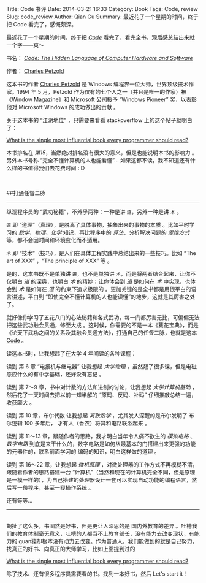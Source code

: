 Title: Code 书评
Date: 2014-03-21 16:33
Category: Book
Tags: Code, review
Slug: code_review
Author: Qian Gu
Summary: 最近花了一个星期的时间，终于把 Code 看完了，感慨颇深。

最近花了一个星期的时间，终于把 [*Code*][Code] 看完了，看完全书，观后感总结出来就一个字——爽～

书名： [*Code:  The Hidden Language of Computer Hardware and Software*][code]

作者： [Charles Petzold][CP]

这本书的作者 [Charles Petzold][CPwiki] 是 Windows 编程界一位大师，世界顶级技术作家。1994 年 5 月，Petzold 作为仅有的七个人之一（并且是唯一的作家）被《Window Magazine》和 Microsoft 公司授予 “Windows Pioneer” 奖，以表彰他对 Microsoft Windows 的成功做出的贡献 。

关于这本书的 “江湖地位” ，只需要来看看 stackoverflow 上的这个帖子就明白了：

[What is the single most influential book every programmer should read?][wsm]

本书排名在 *第15*，当然绝对排名没有很大的意义，但是也能说明本书的影响力 。另外本书号称 “完全不懂计算机的人也能看懂”... 如果这都不读，我不知道还有什么样的书值得我们去花费时间 : D

[Code]: http://book.douban.com/subject/1494026/
[CP]: http://charlespetzold.com/
[CPwiki]: http://en.wikipedia.org/wiki/Charles_Petzold
[wsm]: http://stackoverflow.com/questions/1711/what-is-the-single-most-influential-book-every-programmer-should-read

<br>

##打通任督二脉
* * *

纵观程序员的 “武功秘籍”，不外乎两种：一种是讲 `道`，另外一种是讲 `术` 。

`道` 即 “道理”（真理），是脱离了具体事物，抽象出来的事物的本质 。比如平时学习的 *数学*、*物理*、*化学* 知识，再比程序中的 *算法*、分析解决问题的 *思维方式* 等，都不会因时间和环境变化而不适用。

`术` 即 “技术”（技巧），是人们在具体工程实践中总结出来的一些技巧。比如 “The art of XXX” ，“The principle of XXX” 等 。

是的，这本书既不是单独讲 `道`，也不是单独讲 `术`，而是将两者结合起来，让你不仅明白 *道*  的深奥，也明白 *术* 的精妙；让你体会到 *道* 是如何在 *术* 中实现，也体会到 *术* 是如何在 *道*   的约束下追求极限的 。更加关键的是全书都是用很平白的语言讲述，平白到 “即使完全不懂计算机的人也能读懂”的地步，这就是其厉害之处了。

就好像你学习了五花八门的心法秘籍和各式武功，每一门都厉害无比，可偏偏无法把这些武功融会贯通，修至大成 。这时候，你需要的不是一本《葵花宝典》，而是《论天下武功之间的关系及其融会贯通方法》，打通自己的任督二脉，也就是这本 [Code][Code] 。

读这本书时，让我想起了在大学 4 年间读的各种课程：

读到 第 6 章 “电报机与继电器” 让我想起 *大学物理* ，虽然翘了很多课，但是电磁感应什么的有中学基础，还好没有忘记 。

读到 第 7～9 章，书中对计数的方法和进制的讨论，让我想起 *大学计算机基础* ，然后花了一天时间去把以前一知半解的 “原码、反码、补码” 仔细推敲总结一遍，收获颇大 。

读到 第 10 章，布尔代数 让我想起 *离散数学* ，尤其发人深醒的是布尔发明了 布尔逻辑 100 多年后， 才有人（香农）将其和电路联系起来 。

读到 第 11～13 章，跟随作者的思路，我才明白当年令人痛不欲生的 *模拟电路* 、*数字电路*  到底是来干什么的，数字电路是如何从最基本的门搭建出来更强的功能的元器件的，联系前面学习的 编码的知识，明白这样做的道理 。

读到 第 16～22 章，让我想起 *微机原理* ，对微处理器的工作方式不再模糊不清，跟随着作者的思路搭建一台 “计算机”（当然和现在的计算机完全不同，但是原理是一模一样的），为自己搭建的处理器设计一套可以实现自动功能的编程语言，然后写一段程序，甚至一窥操作系统 。

还有等等...

* * *
<br>
胡扯了这么多，书固然是好书，但是更让人深思的是 国内外教育的差异 。吐槽我们的教育体制毫无意义，吐槽的人都当不上教育部长，没有能力去改变现状，有能力的 guan猿却根本没有动力去改变。作为普通人，我们能做到的就是自己努力，找真正的好书、向真正的大师学习，比如上面提到过的

[What is the single most influential book every programmer should read?][wsm]

除了技术、还有很多程序员需要看的书。找到一本好书，然后 Let's start it !
